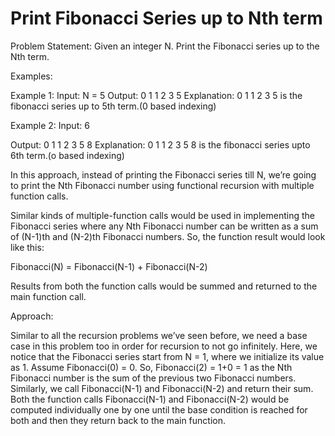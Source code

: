 # Print Fibonacci Series up to Nth term

Problem Statement: Given an integer N. Print the Fibonacci series up to the Nth term.

Examples:

Example 1:
Input: N = 5
Output: 0 1 1 2 3 5
Explanation: 0 1 1 2 3 5 is the fibonacci series up to 5th term.(0 based indexing)

Example 2:
Input: 6

Output: 0 1 1 2 3 5 8
Explanation: 0 1 1 2 3 5 8 is the fibonacci series upto 6th term.(o based indexing)

In this approach, instead of printing the Fibonacci series till N, we’re going to print the Nth Fibonacci number using functional recursion with multiple function calls.

Similar kinds of multiple-function calls would be used in implementing the Fibonacci series where any Nth Fibonacci number can be written as a sum of (N-1)th and (N-2)th Fibonacci numbers. So, the function result would look like this:

Fibonacci(N) = Fibonacci(N-1) + Fibonacci(N-2)

Results from both the function calls would be summed and returned to the main function call.

Approach:

Similar to all the recursion problems we’ve seen before, we need a base case in this problem too in order for recursion to not go infinitely. Here, we notice that the Fibonacci series start from N = 1, where we initialize its value as 1. 
Assume Fibonacci(0) = 0. So, Fibonacci(2) = 1+0 = 1 as the Nth Fibonacci number is the sum of the previous two Fibonacci numbers.
Similarly, we call Fibonacci(N-1) and Fibonacci(N-2) and return their sum. Both the function calls Fibonacci(N-1) and Fibonacci(N-2) would be computed individually one by one until the base condition is reached for both and then they return back to the main function.